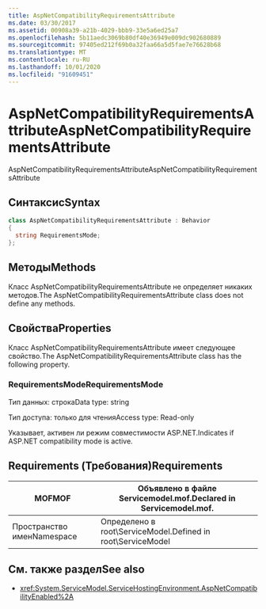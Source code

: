 ```yaml
---
title: AspNetCompatibilityRequirementsAttribute
ms.date: 03/30/2017
ms.assetid: 00908a39-a21b-4029-bbb9-33e5a6ed25a7
ms.openlocfilehash: 5b11aedc3069b80df40e36949e009dc902680889
ms.sourcegitcommit: 97405ed212f69b0a32faa66a5d5fae7e76628b68
ms.translationtype: MT
ms.contentlocale: ru-RU
ms.lasthandoff: 10/01/2020
ms.locfileid: "91609451"
---
```

# <a name="aspnetcompatibilityrequirementsattribute"></a><span data-ttu-id="20777-102">AspNetCompatibilityRequirementsAttribute</span><span class="sxs-lookup"><span data-stu-id="20777-102">AspNetCompatibilityRequirementsAttribute</span></span>
<span data-ttu-id="20777-103">AspNetCompatibilityRequirementsAttribute</span><span class="sxs-lookup"><span data-stu-id="20777-103">AspNetCompatibilityRequirementsAttribute</span></span>  
  
## <a name="syntax"></a><span data-ttu-id="20777-104">Синтаксис</span><span class="sxs-lookup"><span data-stu-id="20777-104">Syntax</span></span>  
  
```csharp
class AspNetCompatibilityRequirementsAttribute : Behavior  
{  
  string RequirementsMode;  
};  
```  
  
## <a name="methods"></a><span data-ttu-id="20777-105">Методы</span><span class="sxs-lookup"><span data-stu-id="20777-105">Methods</span></span>  
 <span data-ttu-id="20777-106">Класс AspNetCompatibilityRequirementsAttribute не определяет никаких методов.</span><span class="sxs-lookup"><span data-stu-id="20777-106">The AspNetCompatibilityRequirementsAttribute class does not define any methods.</span></span>  
  
## <a name="properties"></a><span data-ttu-id="20777-107">Свойства</span><span class="sxs-lookup"><span data-stu-id="20777-107">Properties</span></span>  
 <span data-ttu-id="20777-108">Класс AspNetCompatibilityRequirementsAttribute имеет следующее свойство.</span><span class="sxs-lookup"><span data-stu-id="20777-108">The AspNetCompatibilityRequirementsAttribute class has the following property.</span></span>  
  
### <a name="requirementsmode"></a><span data-ttu-id="20777-109">RequirementsMode</span><span class="sxs-lookup"><span data-stu-id="20777-109">RequirementsMode</span></span>  
 <span data-ttu-id="20777-110">Тип данных: строка</span><span class="sxs-lookup"><span data-stu-id="20777-110">Data type: string</span></span>  
  
 <span data-ttu-id="20777-111">Тип доступа: только для чтения</span><span class="sxs-lookup"><span data-stu-id="20777-111">Access type: Read-only</span></span>  
  
 <span data-ttu-id="20777-112">Указывает, активен ли режим совместимости ASP.NET.</span><span class="sxs-lookup"><span data-stu-id="20777-112">Indicates if ASP.NET compatibility mode is active.</span></span>  
  
## <a name="requirements"></a><span data-ttu-id="20777-113">Requirements (Требования)</span><span class="sxs-lookup"><span data-stu-id="20777-113">Requirements</span></span>  
  
|<span data-ttu-id="20777-114">MOF</span><span class="sxs-lookup"><span data-stu-id="20777-114">MOF</span></span>|<span data-ttu-id="20777-115">Объявлено в файле Servicemodel.mof.</span><span class="sxs-lookup"><span data-stu-id="20777-115">Declared in Servicemodel.mof.</span></span>|  
|---------|-----------------------------------|  
|<span data-ttu-id="20777-116">Пространство имен</span><span class="sxs-lookup"><span data-stu-id="20777-116">Namespace</span></span>|<span data-ttu-id="20777-117">Определено в root\ServiceModel.</span><span class="sxs-lookup"><span data-stu-id="20777-117">Defined in root\ServiceModel</span></span>|  
  
## <a name="see-also"></a><span data-ttu-id="20777-118">См. также раздел</span><span class="sxs-lookup"><span data-stu-id="20777-118">See also</span></span>

- <xref:System.ServiceModel.ServiceHostingEnvironment.AspNetCompatibilityEnabled%2A>
